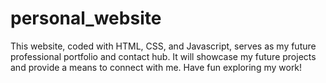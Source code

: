 # personal_website
This website, coded with HTML, CSS, and Javascript, serves as my future professional portfolio and contact hub. It will showcase my future projects and provide a means to connect with me. Have fun exploring my work!
